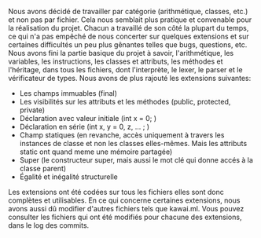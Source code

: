 Nous avons décidé de travailler par catégorie (arithmétique, classes, etc.) et non pas par fichier. Cela nous semblait plus pratique et convenable pour la réalisation du projet.
Chacun a travaillé de son côté la plupart du temps, ce qui n'a pas empêché de nous concerter sur quelques extensions et sur certaines difficultés un peu plus gênantes telles que bugs, questions, etc.
Nous avons fini la partie basique du projet à savoir, l'arithmétique, les variables, les instructions, les classes et attributs, les méthodes et l'héritage, dans tous les fichiers, dont l'interprète, le lexer, le parser et le vérificateur de types.
Nous avons de plus rajouté les extensions suivantes:

- Les champs immuables (final)
- Les visibilités sur les attributs et les méthodes (public, protected, private)
- Déclaration avec valeur initiale (int x = 0; )
- Déclaration en série (int x, y = 0, z, ... ; )
- Champ statiques (en revanche, accès uniquement à travers les instances de classe et non les classes elles-mêmes. Mais les attributs static ont quand meme une mémoire partagée)
- Super (le constructeur super, mais aussi le mot clé qui donne accés à la classe parent)
- Égalité et inégalité structurelle

Les extensions ont été codées sur tous les fichiers elles sont donc complètes et utilisables. En ce qui concerne certaines extensions, nous avons aussi dû modifier d'autres fichiers tels que kawai.ml.
Vous pouvez consulter les fichiers qui ont été modifiés pour chacune des extensions, dans le log des commits.
